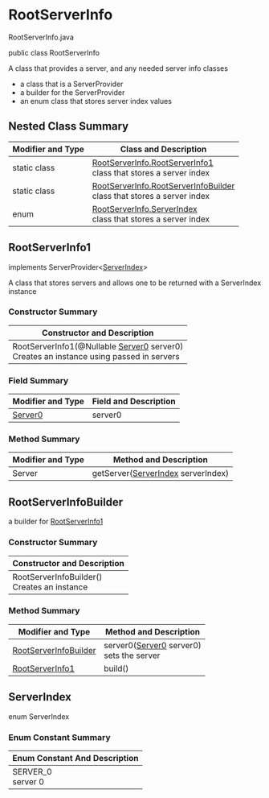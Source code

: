 # RootServerInfo
RootServerInfo.java

public class RootServerInfo

A class that provides a server, and any needed server info classes
- a class that is a ServerProvider
- a builder for the ServerProvider
- an enum class that stores server index values

## Nested Class Summary
| Modifier and Type | Class and Description |
| ----------------- | --------------------- |
| static class | [RootServerInfo.RootServerInfo1](#rootserverinfo1)<br>class that stores a server index |
| static class | [RootServerInfo.RootServerInfoBuilder](#rootserverinfobuilder)<br>class that stores a server index |
| enum | [RootServerInfo.ServerIndex](#serverindex)<br>class that stores a server index |

## RootServerInfo1
implements ServerProvider<[ServerIndex](#serverindex)><br>

A class that stores servers and allows one to be returned with a ServerIndex instance

### Constructor Summary
| Constructor and Description |
| --------------------------- |
| RootServerInfo1(@Nullable [Server0](servers/Server0.md) server0)<br>Creates an instance using passed in servers |

### Field Summary
| Modifier and Type | Field and Description |
| ----------------- | --------------------- |
| [Server0](servers/Server0.md) | server0 |

### Method Summary
| Modifier and Type | Method and Description |
| ----------------- | ---------------------- |
| Server | getServer([ServerIndex](#serverindex) serverIndex) |

## RootServerInfoBuilder

a builder for [RootServerInfo1](#rootserverinfo1)

### Constructor Summary
| Constructor and Description |
| --------------------------- |
| RootServerInfoBuilder()<br>Creates an instance |

### Method Summary
| Modifier and Type | Method and Description |
| ----------------- | ---------------------- |
| [RootServerInfoBuilder](#rootserverinfobuilder) | server0([Server0](servers/Server0.md) server0)<br>sets the server |
| [RootServerInfo1](#rootserverinfo1) | build() |

## ServerIndex
enum ServerIndex<br>

### Enum Constant Summary
| Enum Constant And Description |
| ----------------------------- |
| SERVER_0<br>server 0 |
